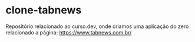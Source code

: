 # clone-tabnews
Repositório relacionado ao curso.dev, onde criamos uma aplicação do zero relacionado a página: https://www.tabnews.com.br/
